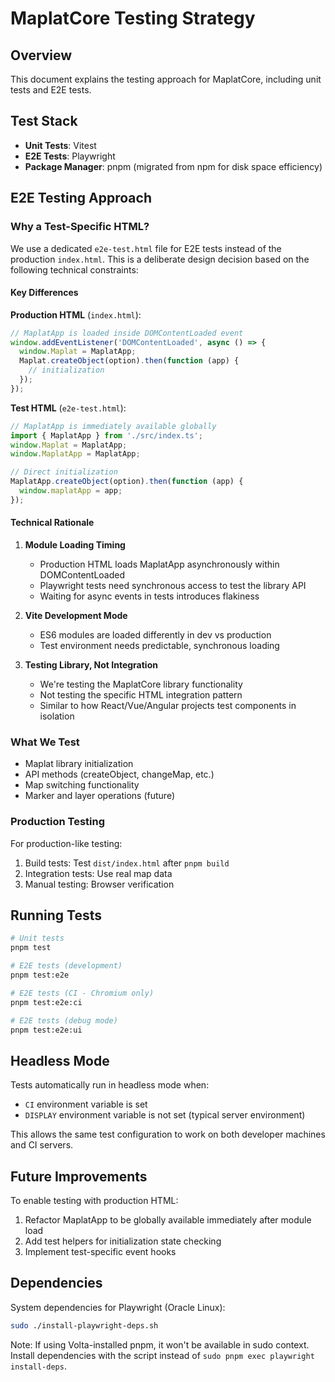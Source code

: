 # MaplatCore Testing Strategy

## Overview

This document explains the testing approach for MaplatCore, including unit tests and E2E tests.

## Test Stack

- **Unit Tests**: Vitest
- **E2E Tests**: Playwright
- **Package Manager**: pnpm (migrated from npm for disk space efficiency)

## E2E Testing Approach

### Why a Test-Specific HTML?

We use a dedicated `e2e-test.html` file for E2E tests instead of the production `index.html`. This is a deliberate design decision based on the following technical constraints:

#### Key Differences

**Production HTML** (`index.html`):
```javascript
// MaplatApp is loaded inside DOMContentLoaded event
window.addEventListener('DOMContentLoaded', async () => {
  window.Maplat = MaplatApp;
  Maplat.createObject(option).then(function (app) {
    // initialization
  });
});
```

**Test HTML** (`e2e-test.html`):
```javascript
// MaplatApp is immediately available globally
import { MaplatApp } from './src/index.ts';
window.Maplat = MaplatApp;
window.MaplatApp = MaplatApp;

// Direct initialization
MaplatApp.createObject(option).then(function (app) {
  window.maplatApp = app;
});
```

#### Technical Rationale

1. **Module Loading Timing**
   - Production HTML loads MaplatApp asynchronously within DOMContentLoaded
   - Playwright tests need synchronous access to test the library API
   - Waiting for async events in tests introduces flakiness

2. **Vite Development Mode**
   - ES6 modules are loaded differently in dev vs production
   - Test environment needs predictable, synchronous loading

3. **Testing Library, Not Integration**
   - We're testing the MaplatCore library functionality
   - Not testing the specific HTML integration pattern
   - Similar to how React/Vue/Angular projects test components in isolation

### What We Test

- Maplat library initialization
- API methods (createObject, changeMap, etc.)
- Map switching functionality
- Marker and layer operations (future)

### Production Testing

For production-like testing:
1. Build tests: Test `dist/index.html` after `pnpm build`
2. Integration tests: Use real map data
3. Manual testing: Browser verification

## Running Tests

```bash
# Unit tests
pnpm test

# E2E tests (development)
pnpm test:e2e

# E2E tests (CI - Chromium only)
pnpm test:e2e:ci

# E2E tests (debug mode)
pnpm test:e2e:ui
```

## Headless Mode

Tests automatically run in headless mode when:
- `CI` environment variable is set
- `DISPLAY` environment variable is not set (typical server environment)

This allows the same test configuration to work on both developer machines and CI servers.

## Future Improvements

To enable testing with production HTML:
1. Refactor MaplatApp to be globally available immediately after module load
2. Add test helpers for initialization state checking
3. Implement test-specific event hooks

## Dependencies

System dependencies for Playwright (Oracle Linux):
```bash
sudo ./install-playwright-deps.sh
```

Note: If using Volta-installed pnpm, it won't be available in sudo context. Install dependencies with the script instead of `sudo pnpm exec playwright install-deps`.